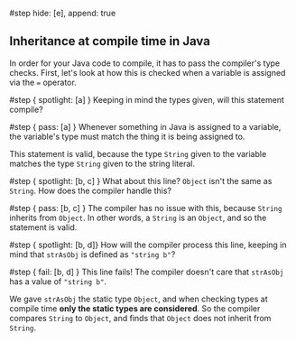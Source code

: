 #step hide: [e], append: true
## Inheritance at compile time in Java
In order for your Java code to compile, it has to pass the compiler's type checks. First, let's look at how this is checked when a variable is assigned via the `=` operator.


#step { spotlight: [a] }
Keeping in mind the types given, will this statement compile?


#step { pass: [a] }
Whenever something in Java is assigned to a variable, the variable's type must match the thing it is being assigned to.

This statement is valid, because the type `String` given to the variable matches the type `String` given to the string literal.


#step { spotlight: [b, c] }
What about this line? `Object` isn't the same as `String`. How does the compiler handle this?


#step { pass: [b, c] }
The compiler has no issue with this, because `String` inherits from `Object`. In other words, a `String` is an `Object`, and so the statement is valid.


#step { spotlight: [b, d]}
How will the compiler process this line, keeping in mind that `strAsObj` is defined as `"string b"`?


#step { fail: [b, d] }
This line fails! The compiler doesn't care that `strAsObj` has a value of `"string b"`.

We gave `strAsObj` the static type `Object`, and when checking types at compile time **only the static types are considered**. So the compiler compares `String` to `Object`, and finds that `Object` does not inherit from `String`.
